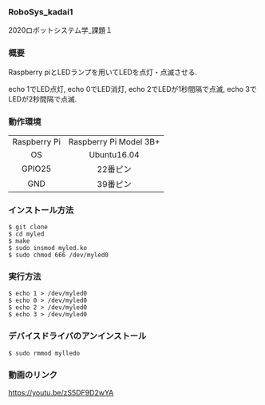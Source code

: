 ### RoboSys_kadai1

2020ロボットシステム学_課題１

### 概要
Raspberry piとLEDランプを用いてLEDを点灯・点滅させる.

echo 1でLED点灯,
echo 0でLED消灯,
echo 2でLEDが1秒間隔で点滅,
echo 3でLEDが2秒間隔で点滅.


### 動作環境
|||
|:--:|:--:|
| Raspberry Pi | Raspberry Pi Model 3B+ |
| OS | Ubuntu16.04 |
| GPIO25 | 22番ピン |
| GND | 39番ピン |

### インストール方法
```
$ git clone 
$ cd myled
$ make
$ sudo insmod myled.ko
$ sudo chmod 666 /dev/myled0
```
### 実行方法
```
$ echo 1 > /dev/myled0
$ echo 0 > /dev/myled0
$ echo 2 > /dev/myled0
$ echo 3 > /dev/myled0
```
### デバイスドライバのアンインストール
```
$ sudo rmmod mylledo

```
### 動画のリンク
https://youtu.be/zS5DF9D2wYA
